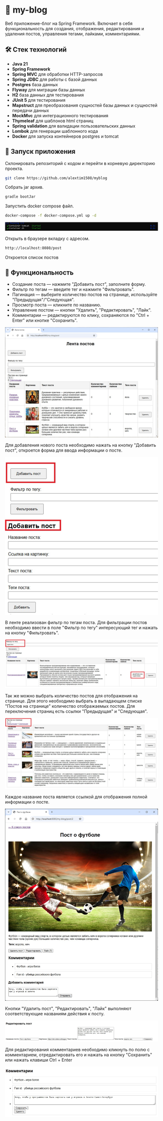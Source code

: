 # 📝 my-blog

Веб приложение-блог на Spring Framework. Включает в себя функциональность для создания, 
отображения, редактирования и удаления постов, управления тегами, лайками, комментариями.

## 🛠️ Стек технологий

- **Java 21**
- **Spring Framework**
- **Spring MVC** для обработки HTTP-запросов
- **Spring JDBC** для работы с базой данных
- **Postgres** база данных
- **Flyway** для миграции базы данных
- **H2** база данных для тестирования
- **JUnit 5** для тестирования
- **Mapstruct** для преобразования сущностей базы данных и сущностей передачи данных
- **MockMvc** для интеграционного тестирования
- **Thymeleaf** для шаблонов html страниц
- **Spring validation** для валидации пользовательских данных
- **Lombok** для генерации шаблонного кода
- **Docker** для запуска контейнеров postgres и tomcat 

## 🚀 Запуск приложения

Склонировать репозиторий с кодом и перейти в корневую директорию проекта.

```bash
git clone https://github.com/alextim1508/myblog
```

Собрать jar архив.

```bash
gradle bootJar
```

Запустить docker compose файл.

```bash
docker-compose -f docker-compose.yml up -d 
```
![](screenshots/0.jpg)

Открыть в браузере вкладку с адресом.

```bash
http://localhost:8080/post
```
Откроется список постов

## 📄 Функциональность
* Создание поста — нажмите "Добавить пост", заполните форму.
* Фильтр по тегам — введите тег и нажмите "Фильтровать".
* Пагинация — выберите количество постов на странице, используйте "Предыдущая"/"Следующая".
* Просмотр поста — кликните по названию.
* Управление постом — кнопки "Удалить", "Редактировать", "Лайк".
* Комментарии — редактируются по клику, сохраняются по "Ctrl + Enter" или кнопке "Сохранить".

![](screenshots/1.jpg)

Для добавления нового поста необходимо нажать на кнопку "Добавить пост", откроется форма для ввода информации о посте.

![](screenshots/7.jpg)

В ленте реализован фильтр по тегам поста. Для фильтрации постов необходимо ввести в поле "Фильтр по тегу" интересующий 
тег и нажать на кнопку "Фильтровать".

![](screenshots/5.jpg)

Так же можно выбрать количество постов для отображения на странице. Для этого необходимо выбрать в выпадающем списке 
"Постов на странице" количество отображаемых постов. Для переключения страниц есть ссылки "Предыдущая" и "Следующая".

![](screenshots/6.jpg)

Каждое название поста является ссылкой для отображения полной информации о посте.

![](screenshots/2.jpg)

Кнопки "Удалить пост", "Редактировать", "Лайк" выполняют соответствующие названиям действия к посту. 

![](screenshots/4.jpg)

Для редактирования комментариев необходимо кликнуть по полю с комментарием, отредактировать его и нажать на кнопку 
"Сохранить" или нажать клавиши Ctrl + Enter

![](screenshots/3.jpg)
